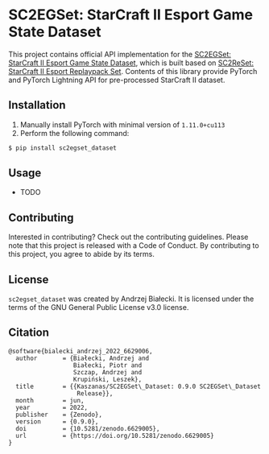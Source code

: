 # SC2EGSet: StarCraft II Esport Game State Dataset

This project contains official API implementation for the [SC2EGSet: StarCraft II Esport Game State Dataset](https://doi.org/10.5281/zenodo.5503997), which is built based on [SC2ReSet: StarCraft II Esport Replaypack Set](https://doi.org/10.5281/zenodo.5575796).
Contents of this library provide PyTorch and PyTorch Lightning API for pre-processed StarCraft II dataset.

## Installation

1. Manually install PyTorch  with minimal version of ```1.11.0+cu113```
2. Perform the following command:

```bash
$ pip install sc2egset_dataset
```

## Usage

- TODO

## Contributing

Interested in contributing? Check out the contributing guidelines. Please note that this project is released with a Code of Conduct. By contributing to this project, you agree to abide by its terms.

## License

`sc2egset_dataset` was created by Andrzej Białecki. It is licensed under the terms of the GNU General Public License v3.0 license.

## Citation

```
@software{bialecki_andrzej_2022_6629006,
  author       = {Białecki, Andrzej and
                  Białecki, Piotr and
                  Szczap, Andrzej and
                  Krupiński, Leszek},
  title        = {{Kaszanas/SC2EGSet\_Dataset: 0.9.0 SC2EGSet\_Dataset 
                   Release}},
  month        = jun,
  year         = 2022,
  publisher    = {Zenodo},
  version      = {0.9.0},
  doi          = {10.5281/zenodo.6629005},
  url          = {https://doi.org/10.5281/zenodo.6629005}
}
```
